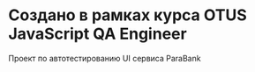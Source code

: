 # Создано в рамках курса OTUS JavaScript QA Engineer

Проект по автотестированию UI сервиса ParaBank
